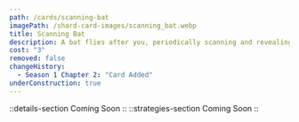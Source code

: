```yaml
---
path: /cards/scanning-bat
imagePath: /shard-card-images/scanning_bat.webp
title: Scanning Bat
description: A bat flies after you, periodically scanning and revealing nearby enemies.
cost: "3"
removed: false
changeHistory:
  - Season 1 Chapter 2: "Card Added"
underConstruction: true
---
```

::details-section
Coming Soon
::
::strategies-section
Coming Soon
::